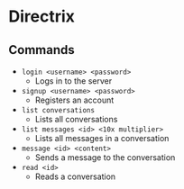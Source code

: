 # Directrix

## Commands

- ``login <username> <password>``
   - Logs in to the server
- ``signup <username> <password>``
   - Registers an account
- ``list conversations``
   - Lists all conversations
- ``list messages <id> <10x multiplier>``
   - Lists all messages in a conversation
- ``message <id> <content>``
  - Sends a message to the conversation
- ``read <id>``
  - Reads a conversation